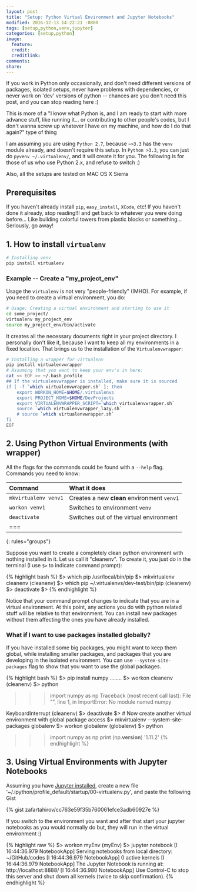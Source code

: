 ```yaml
---
layout: post
title: "Setup: Python Virtual Environment and Jupyter Notebooks"
modified: 2016-12-13 14:22:21 -0800
tags: [setup,python,venv,jupyter]
categories: [setup,python]
image:
  feature:
  credit:
  creditlink:
comments:
share:
---
```


If you work in Python only occasionally, and don't need different versions of packages, isolated setups, never have problems with dependencies, or never work on 'dev' versions of python -- chances are you don't need this post, and you can stop reading here :)

This is more of a "I know what Python is, and I am ready to start with more advance stuff, like running it... or contributing to other people's codes, but I don't wanna screw up whatever I have on my machine, and how do I do that again?" type of thing

<!-- more -->

I am assuming you are using `Python 2.7`, because `~>3.3` has the `venv` module already, and doesn't require this setup. In `Python >3.3`, you can just do `pyvenv ~/.virtualenv/`, and it will create it for you. The following is for those of us who use Python 2.x, and refuse to switch :)

Also, all the setups are tested on MAC OS X Sierra

## Prerequisites
If you haven't already install `pip`, `easy_install`, `XCode`, etc! If you haven't done it already, stop reading!!! and get back to whatever you were doing before... Like building colorful towers from plastic blocks or something... Seriously, go away!

## 1. How to install `virtualenv`

```bash
# Installing venv
pip install virtualenv
```

### Example -- Create a "my_project_env"
Usage the `virtualenv` is not very "people-friendly" (IMHO). For example, if you need to create a virtual environment, you do:

```bash
# Usage: Creating a virtual environment and starting to use it
cd some_project/
virtualenv my_project_env
source my_project_env/bin/activate
```

It creates all the necessary documents right in your project directory. I personally don't like it, because I want to keep all my environments in a fixed location. That brings us to the installation of the `Virtualenvwrapper`:

```bash
# Installing a wrapper for virtualenv
pip install virtualenvwrapper
# Assuming that you want to keep your env's in here:
cat << EOF >> ~/.bash_profile
## If the virtualenvwrapper is installed, make sure it is sourced
if [ -f `which virtualenvwrapper.sh` ]; then
    export WORKON_HOME=$HOME/.virtualenvs
    export PROJECT_HOME=$HOME/DevProjects
    export VIRTUALENVWRAPPER_SCRIPT=`which virtualenvwrapper.sh`
    source `which virtualenvwrapper_lazy.sh`
    # source `which virtualenvwrapper.sh`
fi
EOF
```

## 2. Using Python Virtual Environments (with wrapper)

All the flags for the commands could be found with a `--help` flag. Commands you need to know:

| Command             | What it does
|:--------------------|:-------------------------
| `mkvirtualenv venv1`| Creates a new **clean** environment `venv1`
| `workon venv1`      | Switches to environment `venv`
| `deactivate`        | Switches out of the virtual environment
|===
{: rules="groups"}

Suppose you want to create a completely clean python environment with nothing installed in it. Let us call it "cleanenv". To create it, you just do in the terminal (I use `$>` to indicate command prompt):

{% highlight bash %}
$> which pip
/usr/local/bin/pip
$> mkvirtualenv cleanenv
(cleanenv) $> which pip
~/.virtualenvs/dev-test/bin/pip
(cleanenv) $> deactivate
$>
{% endhighlight %}

Notice that your command prompt changes to indicate that you are in a virtual environment. At this point, any actions you do with python related stuff will be relative to that environment. You can install new packages without them affecting the ones you have already installed.

### What if I want to use packages installed globally?

If you have installed some big packages, you might want to keep them global, while installing smaller packages, and packages that you are developing in the isolated environment. You can use `--system-site-packages` flag to show that you want to use the global packages.

{% highlight bash %}
$> pip install numpy
........
$> workon cleanenv
(cleanenv) $> python
>>> import numpy as np
Traceback (most recent call last):
  File "<stdin>", line 1, in <module>
ImportError: No module named numpy
>>>
KeyboardInterrupt
(cleanenv) $> deactivate
$> # Now create another virtual environment with global package access
$> mkvirtualenv --system-site-packages globalenv
$> workon globalenv
(globalenv) $> python
>>> import numpy as np
>>> print (np.__version__)
'1.11.2'
{% endhighlight %}

## 3. Using Virtual Environments with Jupyter Notebooks

Assuming you have [Jupyter installed](http://jupyter.readthedocs.io/en/latest/install.html),
create a new file '~/.ipython/profile_default/startup/00-virtualenv.py', and paste the following Gist

{% gist zafartahirov/cc763e59f35b760061efce3adb60927e %}

If you switch to the environment you want and after that start your jupyter notebooks as you would normally do but, they will run in the virtual environment :)

{% highlight raw %}
$> workon myEnv
(myEnv) $> jupyter notebook
[I 16:44:36.979 NotebookApp] Serving notebooks from local directory: ~/GitHub/codes
[I 16:44:36.979 NotebookApp] 0 active kernels
[I 16:44:36.979 NotebookApp] The Jupyter Notebook is running at: http://localhost:8888/
[I 16:44:36.980 NotebookApp] Use Control-C to stop this server and shut down all kernels (twice to skip confirmation).
{% endhighlight %}
